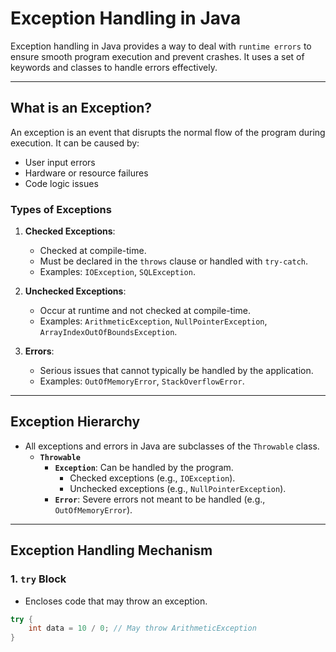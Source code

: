 # **Exception Handling in Java**

Exception handling in Java provides a way to deal with `runtime errors` to ensure smooth program execution and prevent crashes. It uses a set of keywords and classes to handle errors effectively.

---

## **What is an Exception?**
An exception is an event that disrupts the normal flow of the program during execution. It can be caused by:
- User input errors
- Hardware or resource failures
- Code logic issues

### **Types of Exceptions**
1. **Checked Exceptions**:
   - Checked at compile-time.
   - Must be declared in the `throws` clause or handled with `try-catch`.
   - Examples: `IOException`, `SQLException`.

2. **Unchecked Exceptions**:
   - Occur at runtime and not checked at compile-time.
   - Examples: `ArithmeticException`, `NullPointerException`, `ArrayIndexOutOfBoundsException`.

3. **Errors**:
   - Serious issues that cannot typically be handled by the application.
   - Examples: `OutOfMemoryError`, `StackOverflowError`.

---

## **Exception Hierarchy**
- All exceptions and errors in Java are subclasses of the `Throwable` class.
  - **`Throwable`**
    - **`Exception`**: Can be handled by the program.
      - Checked exceptions (e.g., `IOException`).
      - Unchecked exceptions (e.g., `NullPointerException`).
    - **`Error`**: Severe errors not meant to be handled (e.g., `OutOfMemoryError`).

---

## **Exception Handling Mechanism**

### 1. **`try` Block**
   - Encloses code that may throw an exception.
   ```java
   try {
       int data = 10 / 0; // May throw ArithmeticException
   }
